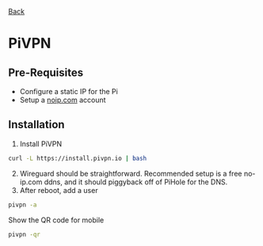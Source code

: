 [Back](index.md)


# PiVPN

## Pre-Requisites

- Configure a static IP for the Pi
- Setup a [noip.com](http://noip.com) account

## Installation

1. Install PiVPN

```bash
curl -L https://install.pivpn.io | bash
```

2. Wireguard should be straightforward. Recommended setup is a free no-ip.com ddns, and it should piggyback off of PiHole for the DNS.
3. After reboot, add a user

```bash
pivpn -a
```

Show the QR code for mobile

```bash
pivpn -qr
```